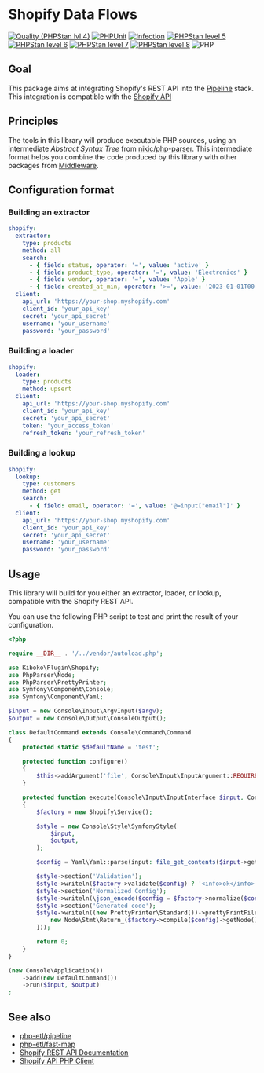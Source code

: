 Shopify Data Flows
===

[![Quality (PHPStan lvl 4)](https://github.com/php-etl/shopify-plugin/actions/workflows/quality.yaml/badge.svg)](https://github.com/php-etl/shopify-plugin/actions/workflows/quality.yaml)
[![PHPUnit](https://github.com/php-etl/shopify-plugin/actions/workflows/phpunit.yaml/badge.svg)](https://github.com/php-etl/shopify-plugin/actions/workflows/phpunit.yaml)
[![Infection](https://github.com/php-etl/shopify-plugin/actions/workflows/infection.yaml/badge.svg)](https://github.com/php-etl/shopify-plugin/actions/workflows/infection.yaml)
[![PHPStan level 5](https://github.com/php-etl/shopify-plugin/actions/workflows/phpstan-5.yaml/badge.svg)](https://github.com/php-etl/shopify-plugin/actions/workflows/phpstan-5.yaml)
[![PHPStan level 6](https://github.com/php-etl/shopify-plugin/actions/workflows/phpstan-6.yaml/badge.svg)](https://github.com/php-etl/shopify-plugin/actions/workflows/phpstan-6.yaml)
[![PHPStan level 7](https://github.com/php-etl/shopify-plugin/actions/workflows/phpstan-7.yaml/badge.svg)](https://github.com/php-etl/shopify-plugin/actions/workflows/phpstan-7.yaml)
[![PHPStan level 8](https://github.com/php-etl/shopify-plugin/actions/workflows/phpstan-8.yaml/badge.svg)](https://github.com/php-etl/shopify-plugin/actions/workflows/phpstan-8.yaml)
![PHP](https://img.shields.io/packagist/php-v/php-etl/shopify-plugin)

Goal
---

This package aims at integrating Shopify's REST API into the
[Pipeline](https://github.com/php-etl/pipeline) stack. This integration is
compatible with the [Shopify API](https://shopify.dev/docs/api)

Principles
---

The tools in this library will produce executable PHP sources, using an intermediate _Abstract Syntax Tree_ from
[nikic/php-parser](https://github.com/nikic/PHP-Parser). This intermediate format helps you combine 
the code produced by this library with other packages from [Middleware](https://github.com/php-etl).

Configuration format
---

### Building an extractor

```yaml
shopify:
  extractor:
    type: products
    method: all
    search:
      - { field: status, operator: '=', value: 'active' }
      - { field: product_type, operator: '=', value: 'Electronics' }
      - { field: vendor, operator: '=', value: 'Apple' }
      - { field: created_at_min, operator: '>=', value: '2023-01-01T00:00:00Z' }
  client:
    api_url: 'https://your-shop.myshopify.com'
    client_id: 'your_api_key'
    secret: 'your_api_secret'
    username: 'your_username'
    password: 'your_password'
```

### Building a loader

```yaml
shopify:
  loader:
    type: products
    method: upsert
  client:
    api_url: 'https://your-shop.myshopify.com'
    client_id: 'your_api_key'
    secret: 'your_api_secret'
    token: 'your_access_token'
    refresh_token: 'your_refresh_token'
```

### Building a lookup

```yaml
shopify:
  lookup:
    type: customers
    method: get
    search:
      - { field: email, operator: '=', value: '@=input["email"]' }
  client:
    api_url: 'https://your-shop.myshopify.com'
    client_id: 'your_api_key'
    secret: 'your_api_secret'
    username: 'your_username'
    password: 'your_password'
```

Usage
---

This library will build for you either an extractor, loader, or lookup, compatible with the Shopify REST API.

You can use the following PHP script to test and print the result of your configuration.

```php
<?php

require __DIR__ . '/../vendor/autoload.php';

use Kiboko\Plugin\Shopify;
use PhpParser\Node;
use PhpParser\PrettyPrinter;
use Symfony\Component\Console;
use Symfony\Component\Yaml;

$input = new Console\Input\ArgvInput($argv);
$output = new Console\Output\ConsoleOutput();

class DefaultCommand extends Console\Command\Command
{
    protected static $defaultName = 'test';

    protected function configure()
    {
        $this->addArgument('file', Console\Input\InputArgument::REQUIRED);
    }

    protected function execute(Console\Input\InputInterface $input, Console\Output\OutputInterface $output)
    {
        $factory = new Shopify\Service();

        $style = new Console\Style\SymfonyStyle(
            $input,
            $output,
        );

        $config = Yaml\Yaml::parse(input: file_get_contents($input->getArgument('file')));

        $style->section('Validation');
        $style->writeln($factory->validate($config) ? '<info>ok</info>' : '<error>failed</error>');
        $style->section('Normalized Config');
        $style->writeln(\json_encode($config = $factory->normalize($config), JSON_PRETTY_PRINT));
        $style->section('Generated code');
        $style->writeln((new PrettyPrinter\Standard())->prettyPrintFile([
            new Node\Stmt\Return_($factory->compile($config)->getNode()),
        ]));

        return 0;
    }
}

(new Console\Application())
    ->add(new DefaultCommand())
    ->run($input, $output)
;
```

See also
---

* [php-etl/pipeline](https://github.com/php-etl/pipeline)
* [php-etl/fast-map](https://github.com/php-etl/fast-map)
* [Shopify REST API Documentation](https://shopify.dev/docs/api/rest)
* [Shopify API PHP Client](https://github.com/Shopify/shopify-api-php)
